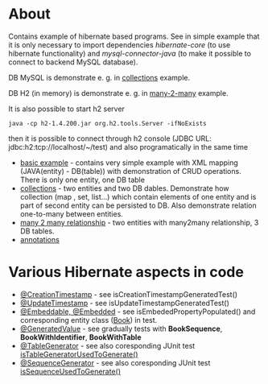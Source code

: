 # About
Contains example of hibernate based programs. See in simple example that it is only necessary to import dependencies
 _hibernate-core_ (to use hibernate functionality) and _mysql-connector-java_ (to make it possible to connect to
  backend MySQL database). 
  
DB MySQL is demonstrate e. g. in [collections](hibernate-collections/src/main/resource/hibernate.cfg.xml) example.

DB H2 (in memory) is demonstrate e. g. in [many-2-many](many-2-many/src/main/resource/hibernate.cfg.xml) example.

It is also possible to start h2 server
```shell script
java -cp h2-1.4.200.jar org.h2.tools.Server -ifNoExists
```
then it is possible to connect through h2 console (JDBC  URL: jdbc:h2:tcp://localhost/~/test) and also
 programatically in the same time

* [basic example](simple/README.md) - contains very simple example with XML mapping (JAVA(entity) - DB(table)) with
 demonstration of CRUD operations. There is only one entity, one DB table
* [collections](hibernate-collections/README.md) - two entities and two DB dables. Demonstrate how collection (map
, set, list...) which contain elements of one entity and is part of second entity can be persisted to DB. Also
 demonstrate relation one-to-many between entities.
* [many 2 many relationship](many-2-many/README.md) - two entities with many2many relationship, 3 DB tables.
* [annotations](annotations/README.md) 


# Various Hibernate aspects in code
* [@CreationTimestamp](annotations/src/test/java/gloncak/jozef/hibernate/annotations/DBTablesTest.java) - see
 isCreationTimestampGeneratedTest()
* [@UpdateTimestamp](annotations/src/test/java/gloncak/jozef/hibernate/annotations/DBTablesTest.java) - see
 isUpdateTimestampGeneratedTest()
* [@Embeddable, @Embedded](embedables/src/test/java/gloncak/jozef/hibernate/embedables/entity/BookTest.java) - see
 isEmbededPropertyPopulated() and corresponding entity class
 ([Book](embedables/src/main/java/gloncak/jozef/hibernate/embedables/entity/Book.java)) in test.
* [@GeneratedValue](generated-identifiers/src/test/java/gloncak/jozef/hibernate/generated/identifiers/BookTest.java
) - see gradually tests with __BookSequence__, __BookWithIdentifier__, __BookWithTable__
* [@TableGenerator](generated-identifiers/src/main/java/gloncak/jozef/hibernate/generated/identifiers/entity/BookWithTable.java)
\- see also coresponding JUnit test
[isTableGeneratorUsedToGenerate()](generated-identifiers/src/test/java/gloncak/jozef/hibernate/generated/identifiers/BookTest.java)
* [@SequenceGenerator](generated-identifiers/src/main/java/gloncak/jozef/hibernate/generated/identifiers/entity/BookSequence.java)
\- see also coresponding JUnit test [isSequenceUsedToGenerate()](generated-identifiers/src/test/java/gloncak/jozef/hibernate/generated/identifiers/BookTest.java)